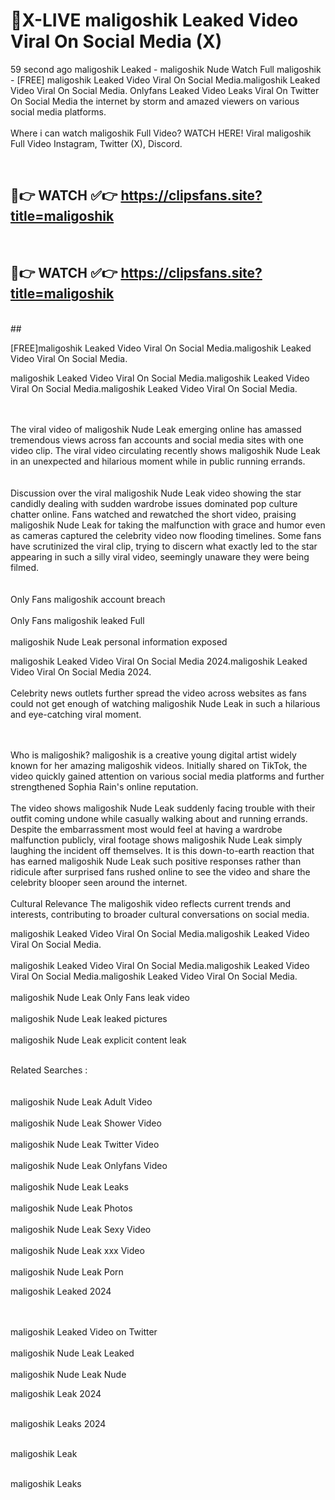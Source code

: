 # 🔴X-LIVE maligoshik Leaked Video Viral On Social Media (X)<br>


59 second ago maligoshik Leaked  - maligoshik Nude  Watch Full maligoshik - [FREE] maligoshik Leaked Video Viral On Social Media.maligoshik Leaked Video Viral On Social Media.   Onlyfans Leaked Video Leaks Viral On Twitter On Social Media the internet by storm and amazed viewers on various social media platforms. <br><br>
Where i can watch maligoshik Full Video? WATCH HERE! Viral maligoshik Full Video Instagram, Twitter (X), Discord. <br>


 <br>

##  🔴👉 WATCH ✅👉  <a href="https://clipsfans.site?title=maligoshik&ref=git">https://clipsfans.site?title=maligoshik</a> <br>
  <br>

##  🔴👉 WATCH ✅👉  <a href="https://clipsfans.site?title=maligoshik&ref=git">https://clipsfans.site?title=maligoshik</a> <br>
  <br>
  ##



[FREE]maligoshik Leaked Video Viral On Social Media.maligoshik Leaked Video Viral On Social Media. <br>

maligoshik Leaked Video Viral On Social Media.maligoshik Leaked Video Viral On Social Media.maligoshik Leaked Video Viral On Social Media. <br>


  <br>

  <br>
The viral video of maligoshik Nude Leak emerging online has amassed tremendous views across fan accounts and social media sites with one video clip. The viral video circulating recently shows maligoshik Nude Leak in an unexpected and hilarious moment while in public running errands.<br>
<br>


<br>
Discussion over the viral maligoshik Nude Leak video showing the star candidly dealing with sudden wardrobe issues dominated pop culture chatter online. Fans watched and rewatched the short video, praising maligoshik Nude Leak for taking the malfunction with grace and humor even as cameras captured the celebrity video now flooding timelines. Some fans have scrutinized the viral clip, trying to discern what exactly led to the star appearing in such a silly viral video, seemingly unaware they were being filmed.<br>
<br>
<br> 
Only Fans maligoshik account breach<br>
<br>
Only Fans maligoshik leaked Full <br>
<br>
maligoshik Nude Leak personal information exposed<br>

maligoshik Leaked Video Viral On Social Media 2024.maligoshik Leaked Video Viral On Social Media 2024. <br>
<br>
Celebrity news outlets further spread the video across websites as fans could not get enough of watching maligoshik Nude Leak in such a hilarious and eye-catching viral moment.<br>
<br>

<br>
Who is maligoshik? maligoshik is a creative young digital artist widely known for her amazing maligoshik videos. Initially shared on TikTok, the video quickly gained attention on various social media platforms and further strengthened Sophia Rain's online reputation.<br>
<br>
The video shows maligoshik Nude Leak suddenly facing trouble with their outfit coming undone while casually walking about and running errands. Despite the embarrassment most would feel at having a wardrobe malfunction publicly, viral footage shows maligoshik Nude Leak simply laughing the incident off themselves. It is this down-to-earth reaction that has earned maligoshik Nude Leak such positive responses rather than ridicule after surprised fans rushed online to see the video and share the celebrity blooper seen around the internet.<br>
<br>
Cultural Relevance The maligoshik video reflects current trends and interests, contributing to broader cultural conversations on social media.<br>

maligoshik Leaked Video Viral On Social Media.maligoshik Leaked Video Viral On Social Media.<br>
<br>
maligoshik Leaked Video Viral On Social Media.maligoshik Leaked Video Viral On Social Media.maligoshik Leaked Video Viral On Social Media.<br>
<br>
maligoshik Nude Leak Only Fans leak video<br>
<br>
maligoshik Nude Leak leaked pictures<br>
<br>
maligoshik Nude Leak explicit content leak<br>


<br>
Related Searches :<br>
<br>

<br>
maligoshik Nude Leak Adult Video<br>
<br>
maligoshik Nude Leak Shower Video<br>
<br>
maligoshik Nude Leak Twitter Video<br>
<br>
maligoshik Nude Leak Onlyfans Video<br>
<br>
maligoshik Nude Leak Leaks<br>
<br>
maligoshik Nude Leak Photos<br>

<br>
maligoshik Nude Leak Sexy Video<br>
<br>
maligoshik Nude Leak xxx Video<br>
<br>
maligoshik Nude Leak Porn<br>

maligoshik  Leaked 2024 <br> <br>
<br>

maligoshik Leaked Video on Twitter <br>
<br>
maligoshik Nude Leak Leaked<br>
<br>
maligoshik Nude Leak Nude<br>


maligoshik  Leak 2024 <br> <br>



maligoshik  Leaks 2024 <br> <br>



 
maligoshik  Leak<br> <br>



maligoshik  Leaks<br> <br>





</p>




 



</p>










